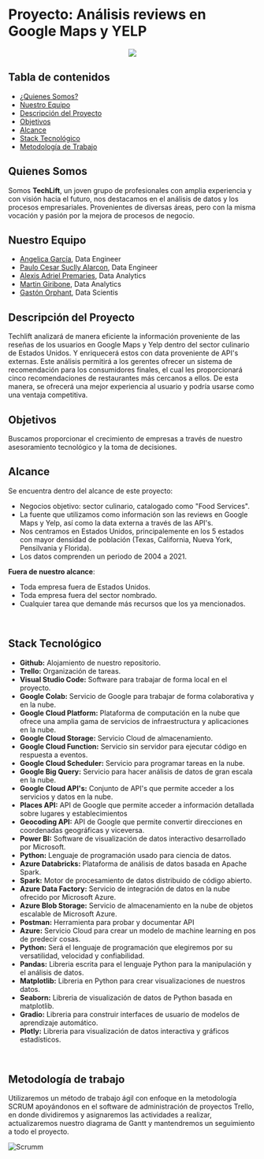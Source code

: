 # **Proyecto: Análisis reviews en Google Maps y YELP**


<p align="center"><img src="https://user-images.githubusercontent.com/65837646/224367690-15359db3-7c2e-4ee4-9bfd-347ed091df9e.jpeg"></p>


## **Tabla de contenidos**
- [¿Quienes Somos?](#Quienes-Somos)
- [Nuestro Equipo](#Nuestro-Equipo)
- [Descripción del Proyecto](#Descripción-del-proyecto)
- [Objetivos](#Objetivos)
- [Alcance](#Alcance)
- [Stack Tecnológico](#Stack-Tecnológico)
- [Metodología de Trabajo](#Metodología-de-Trabajo)

<div id="Quienes-Somos"/>

## **Quienes Somos**

Somos **TechLift**, un joven grupo de profesionales con amplia experiencia y con visión hacia el futuro, nos destacamos en el análisis de datos y los procesos empresariales.
Provenientes de diversas áreas, pero con la misma vocación y pasión por la mejora de procesos de negocio.
<br>

<div id="Nuestro-Equipo"/>

## **Nuestro Equipo**

- [Angelica García](https://github.com/hikikae), Data Engineer
- [Paulo Cesar Suclly Alarcon](https://github.com/paulox300), Data Engineer
- [Alexis Adriel Premaries](https://github.com/lexio7), Data Analytics
- [Martin Giribone](https://github.com/MartinGiribonee), Data Analytics
- [Gastón Orphant](https://github.com/GastonOrphant), Data Scientis

<div id="Descripción-del-proyecto"/>

## **Descripción del Proyecto**

Techlift analizará de manera eficiente la información proveniente de las reseñas de los usuarios en Google Maps y Yelp dentro del sector culinario de Estados Unidos. Y enriquecerá estos con data proveniente de API's externas. Este análisis permitirá a los gerentes ofrecer un sistema de recomendación para los consumidores finales, el cual les proporcionará cinco recomendaciones de restaurantes más cercanos a ellos. De esta manera, se ofrecerá una mejor experiencia al usuario y podría usarse como una ventaja competitiva.
<br>

<div id="Objetivos"/>

## **Objetivos**

Buscamos proporcionar el crecimiento de empresas a través de nuestro asesoramiento tecnológico y la toma de decisiones.
<br>

<div id="Alcance"/>

## **Alcance**

Se encuentra dentro del alcance de este proyecto:
- Negocios objetivo: sector culinario, catalogado como "Food Services".
- La fuente que utilizamos como información son las reviews en Google Maps y Yelp, así como la data externa a través de las API's.
- Nos centramos en Estados Unidos, principalemente en los 5 estados con mayor densidad de población (Texas, California, Nueva York, Pensilvania y Florida).
- Los datos comprenden un periodo de 2004 a 2021.
    
 **Fuera de nuestro alcance**:
- Toda empresa fuera de Estados Unidos.
- Toda empresa fuera del sector nombrado.
- Cualquier tarea que demande más recursos que los ya mencionados.
<br>

<div id="Stack-Tecnológico"/>

## **Stack Tecnológico**

- **Github:** Alojamiento de nuestro repositorio.
- **Trello:** Organización de tareas.
- **Visual Studio Code:** Software para trabajar de forma local en el proyecto.
- **Google Colab:** Servicio de Google para trabajar de forma colaborativa y en la nube. 
- **Google Cloud Platform:** Plataforma de computación en la nube que ofrece una amplia gama de servicios de infraestructura y aplicaciones en la nube.
- **Google Cloud Storage:** Servicio Cloud de almacenamiento.
- **Google Cloud Function:** Servicio sin servidor para ejecutar código en respuesta a eventos.
- **Google Cloud Scheduler:** Servicio para programar tareas en la nube.
- **Google Big Query:** Servicio para hacer análisis de datos de gran escala en la nube.
- **Google Cloud API's:** Conjunto de API's que permite acceder a los servicios y datos en la nube.
- **Places API:** API de Google que permite acceder a información detallada sobre lugares y establecimientos
- **Geocoding API:** API de Google que permite convertir direcciones en coordenadas geográficas y viceversa.
- **Power BI:** Software de visualización de datos interactivo desarrollado por Microsoft.
- **Python:** Lenguaje de programación usado para ciencia de datos.
- **Azure Databricks:** Plataforma de análisis de datos basada en Apache Spark.
- **Spark:** Motor de procesamiento de datos distribuido de código abierto.
- **Azure Data Factory:** Servicio de integración de datos en la nube ofrecido por Microsoft Azure.
- **Azure Blob Storage:** Servicio de almacenamiento en la nube de objetos escalable de Microsoft Azure.
- **Postman:** Herramienta para probar y documentar API
- **Azure:** Servicio Cloud para crear un modelo de machine learning en pos de predecir cosas. 
- **Python:** Será el lenguaje de programación que elegiremos por su versatilidad, velocidad y confiabilidad.
- **Pandas:** Libreria escrita para el lenguaje Python para la manipulación y el análisis de datos.
- **Matplotlib:** Libreria en Python para crear visualizaciones de nuestros datos.
- **Seaborn:** Libreria de visualización de datos de Python basada en matplotlib.
- **Gradio:** Libreria para construir interfaces de usuario de modelos de aprendizaje automático.
- **Plotly:** Libreria para visualización de datos interactiva y gráficos estadísticos.
<br>

<div id="Metodología-de-Trabajo"/>

## **Metodología de trabajo**

Utilizaremos un método de trabajo ágil con enfoque en la metodología SCRUM apoyándonos en el software de administración de proyectos Trello, en donde dividiremos y asignaremos las actividades a realizar, actualizaremos nuestro diagrama de Gantt y mantendremos un seguimiento a todo el proyecto.


![Scrumm](https://user-images.githubusercontent.com/65837646/224367958-d317f972-fddf-4958-b178-38675c27f1d7.jpg)

